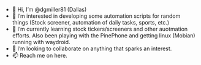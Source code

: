 - 👋 Hi, I’m @dgmiller81 (Dallas)
- 👀 I’m interested in developing some automation scripts for random things (Stock screener, automation of daily tasks, sports, etc.)
- 🌱 I’m currently learning stock tickers/screeners and other auotmation efforts.   Also been playing with the PinePhone and getting linux (Mobian) running with waydroid. 
- 💞️ I’m looking to collaborate on anything that sparks an interest.
- 📫 Reach me on here.
